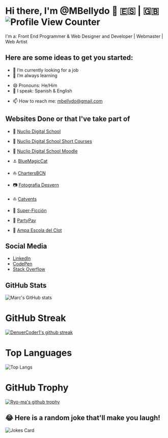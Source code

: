 # Hi there, I'm @MBellydo 👋 :es: | :uk: ![Profile View Counter](https://komarev.com/ghpvc/?username=mbellydo)

<!-- **mbellydo/mbellydo** is a ✨ _special_ ✨ repository because its `README.md` (this file) appears on your GitHub profile. -->

I'm a: Front End Programmer & Web Designer and Developer | Webmaster | Web Artist

## Here are some ideas to get you started:

- 🔭 I’m currently looking for a job
- 🌱 I’m always learning
<!-- - 👯 I’m looking to collaborate on ...
- 🤔 I’m looking for help with ...
- 💬 Ask me about ... -->
- 😄 Pronouns: He/Him
- 💬 I speak: Spanish & English
<!-- - ⚡ Fun fact: ... -->
- 📫 How to reach me: [mbellydo@gmail.com](mailto:mbellydo@gmail.com)

## Websites Done or that I've take part of

* :rocket: [Nuclio Digital School](https://nuclio.school)
- :school: [Nuclio Digital School Short Courses](https://courses.nuclio.school)
+ :school_satchel: [Nuclio Digital School Moodle](https://campus.nuclio.school/login/index.php)
* :anchor: [BlueMagicCat](https://bluemagiccat.com)
- :boat: [ChartersBCN](https://www.chartersbcn.com)
+ :camera: [Fotografia Desvern](http://www.fotografiadesvern.com)
* :sailboat: [Catvents](https://catvents.com)
- :space_invader: [Super-Ficción](https://super-ficcion.com)
+ :tada: [PartyPay](https://partypay.es)
* :school: [Ampa Escola del Clot](http://afaescoladelclot.com)

## Social Media

* [LinkedIn](https://www.linkedin.com/in/marc-bellido-dorador/)
* [CodePen](https://codepen.io/mbellydo)
* [Stack Overflow](https://stackoverflow.com/users/21120999/mbellydo)

## GitHub Stats

![Marc's GitHub stats](https://github-readme-stats.vercel.app/api?username=mbellydo&show_icons=true&theme=dark&show)

# GitHub Streak
[![DenverCoder1's github streak](https://github-readme-streak-stats.herokuapp.com/?user=mbellydo&theme=blue-green)](https://github.com/DenverCoder1/github-readme-streak-stats)

# Top Languages
![Top Langs](https://github-readme-stats.vercel.app/api/top-langs/?username=mbellydo&langs_count=8&theme=dark&show)

# GitHub Trophy
[![Ryo-ma's github trophy](https://github-profile-trophy.vercel.app/?username=mbellydo&row=1)](https://github.com/ryo-ma/github-profile-trophy)

<!-- ![Hits](https://hitcounter.pythonanywhere.com/count/tag.svg?url = Paste_Your_GitHub_Repository_Link_Here)-->
<!-- ![GitHub Contributors](https://contrib.rocks/image?repo=Your_GitHub_Username/Your_GitHub_Repository_Name) -->

## 😂 Here is a random joke that'll make you laugh!
![Jokes Card](https://readme-jokes.vercel.app/api)
